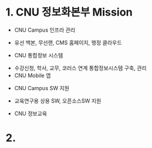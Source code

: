 # 1. CNU 정보화본부 Mission
* CNU Campus 인프라 관리
 - 유선 백본, 무선랜, CMS 홈페이지, 행정 클라우드
* CNU 통합정보 시스템
 - 수강신청, 학사, 교무, 코러스 연계 통합정보시스템 구축, 관리
 - CNU Mobile 앱
* CNU Campus SW 지원
 - 교육연구용 상용 SW, 오픈소스SW 지원
* CNU 정보교육

# 2. 
